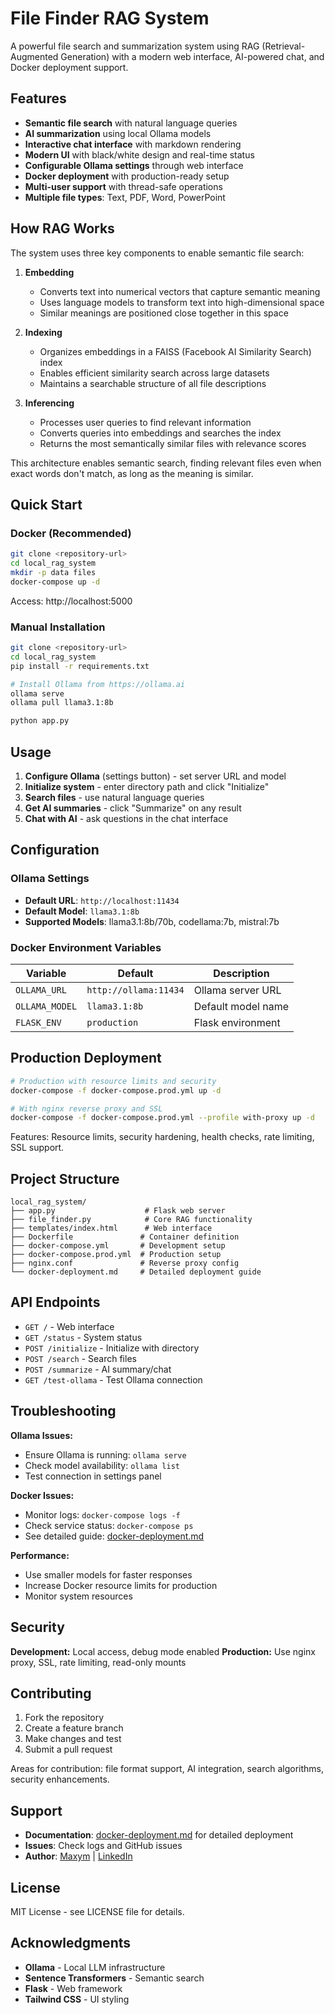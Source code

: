 # File Finder RAG System

A powerful file search and summarization system using RAG (Retrieval-Augmented Generation) with a modern web interface, AI-powered chat, and Docker deployment support.

## Features

- **Semantic file search** with natural language queries
- **AI summarization** using local Ollama models
- **Interactive chat interface** with markdown rendering
- **Modern UI** with black/white design and real-time status
- **Configurable Ollama settings** through web interface
- **Docker deployment** with production-ready setup
- **Multi-user support** with thread-safe operations
- **Multiple file types**: Text, PDF, Word, PowerPoint

## How RAG Works

The system uses three key components to enable semantic file search:

1. **Embedding**
   - Converts text into numerical vectors that capture semantic meaning
   - Uses language models to transform text into high-dimensional space
   - Similar meanings are positioned close together in this space

2. **Indexing**
   - Organizes embeddings in a FAISS (Facebook AI Similarity Search) index
   - Enables efficient similarity search across large datasets
   - Maintains a searchable structure of all file descriptions

3. **Inferencing**
   - Processes user queries to find relevant information
   - Converts queries into embeddings and searches the index
   - Returns the most semantically similar files with relevance scores

This architecture enables semantic search, finding relevant files even when exact words don't match, as long as the meaning is similar.

## Quick Start

### Docker (Recommended)
```bash
git clone <repository-url>
cd local_rag_system
mkdir -p data files
docker-compose up -d
```

Access: http://localhost:5000

### Manual Installation
```bash
git clone <repository-url>
cd local_rag_system
pip install -r requirements.txt

# Install Ollama from https://ollama.ai
ollama serve
ollama pull llama3.1:8b

python app.py
```

## Usage

1. **Configure Ollama** (settings button) - set server URL and model
2. **Initialize system** - enter directory path and click "Initialize"
3. **Search files** - use natural language queries
4. **Get AI summaries** - click "Summarize" on any result
5. **Chat with AI** - ask questions in the chat interface

## Configuration

### Ollama Settings
- **Default URL**: `http://localhost:11434`
- **Default Model**: `llama3.1:8b`
- **Supported Models**: llama3.1:8b/70b, codellama:7b, mistral:7b

### Docker Environment Variables
| Variable | Default | Description |
|----------|---------|-------------|
| `OLLAMA_URL` | `http://ollama:11434` | Ollama server URL |
| `OLLAMA_MODEL` | `llama3.1:8b` | Default model name |
| `FLASK_ENV` | `production` | Flask environment |

## Production Deployment

```bash
# Production with resource limits and security
docker-compose -f docker-compose.prod.yml up -d

# With nginx reverse proxy and SSL
docker-compose -f docker-compose.prod.yml --profile with-proxy up -d
```

Features: Resource limits, security hardening, health checks, rate limiting, SSL support.

## Project Structure
```
local_rag_system/
├── app.py                    # Flask web server
├── file_finder.py            # Core RAG functionality
├── templates/index.html      # Web interface
├── Dockerfile               # Container definition
├── docker-compose.yml       # Development setup
├── docker-compose.prod.yml  # Production setup
├── nginx.conf               # Reverse proxy config
└── docker-deployment.md     # Detailed deployment guide
```

## API Endpoints

- `GET /` - Web interface
- `GET /status` - System status
- `POST /initialize` - Initialize with directory
- `POST /search` - Search files
- `POST /summarize` - AI summary/chat
- `GET /test-ollama` - Test Ollama connection

## Troubleshooting

**Ollama Issues:**
- Ensure Ollama is running: `ollama serve`
- Check model availability: `ollama list`
- Test connection in settings panel

**Docker Issues:**
- Monitor logs: `docker-compose logs -f`
- Check service status: `docker-compose ps`
- See detailed guide: [docker-deployment.md](docker-deployment.md)

**Performance:**
- Use smaller models for faster responses
- Increase Docker resource limits for production
- Monitor system resources

## Security

**Development:** Local access, debug mode enabled
**Production:** Use nginx proxy, SSL, rate limiting, read-only mounts

## Contributing

1. Fork the repository
2. Create a feature branch
3. Make changes and test
4. Submit a pull request

Areas for contribution: file format support, AI integration, search algorithms, security enhancements.

## Support

- **Documentation**: [docker-deployment.md](docker-deployment.md) for detailed deployment
- **Issues**: Check logs and GitHub issues
- **Author**: [Maxym](https://github.com/MaxymHuang) | [LinkedIn](https://www.linkedin.com/in/maxymhuang/)

## License

MIT License - see LICENSE file for details.

## Acknowledgments

- **Ollama** - Local LLM infrastructure
- **Sentence Transformers** - Semantic search
- **Flask** - Web framework
- **Tailwind CSS** - UI styling 